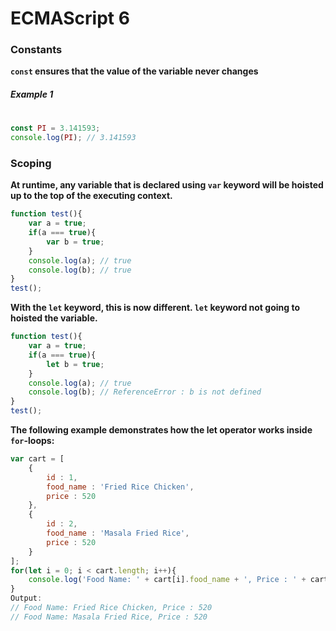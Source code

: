# ECMAScript 6
### Constants

**`const` ensures that the value of the variable never changes**
##### Example 1
#
```JavaScript
const PI = 3.141593;
console.log(PI); // 3.141593
```
### Scoping
**At runtime, any variable that is declared using `var` keyword will be hoisted up to the top of the executing context.**

```JavaScript
function test(){
	var a = true;
	if(a === true){
		var b = true;
	}
	console.log(a); // true
	console.log(b); // true
}
test();
```
**With the `let` keyword, this is now different. `let` keyword not going to hoisted the variable.**
```JavaScript
function test(){
	var a = true;
	if(a === true){
		let b = true;
	}
	console.log(a); // true
	console.log(b); // ReferenceError : b is not defined
}
test();
```
**The following example demonstrates how the let operator works inside `for`-loops:**
```JavaScript
var cart = [
    {
		id : 1,
		food_name : 'Fried Rice Chicken',
		price : 520
	},
	{
		id : 2,
		food_name : 'Masala Fried Rice',
		price : 520
	}
];
for(let i = 0; i < cart.length; i++){
	console.log('Food Name: ' + cart[i].food_name + ', Price : ' + cart[i].price);
}
Output:
// Food Name: Fried Rice Chicken, Price : 520
// Food Name: Masala Fried Rice, Price : 520
```